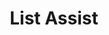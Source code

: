 ---
title: List Assist
layout: project
class_project: yes
work_project: no
wip: no
project_link: https://github.com/Changer098/listassist
demo_link: !!null
languages: [JS, HTML, CSS, SQL]
technologies: [Node.js, Express, MySQL, AWS]
main_screenshot: !!null
screenshots: !!null
---